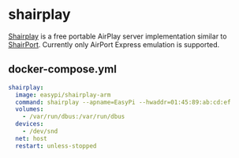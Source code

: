 shairplay
=========

[Shairplay][1] is a free portable AirPlay server implementation similar to [ShairPort][2].
Currently only AirPort Express emulation is supported.

## docker-compose.yml

```yaml
shairplay:
  image: easypi/shairplay-arm
  command: shairplay --apname=EasyPi --hwaddr=01:45:89:ab:cd:ef
  volumes:
    - /var/run/dbus:/var/run/dbus
  devices:
    - /dev/snd
  net: host
  restart: unless-stopped
```

[1]: https://github.com/juhovh/shairplay
[2]: https://github.com/abrasive/shairport
